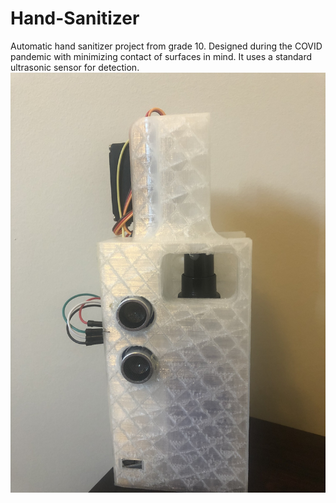 # Hand-Sanitizer
Automatic hand sanitizer project from grade 10. Designed during the COVID pandemic with minimizing contact of surfaces in mind. It uses a standard ultrasonic sensor for detection.
![alt text](https://github.com/lucasreljic/Hand-Sanitizer/blob/main/IMG_2949.jpeg?raw=true)
